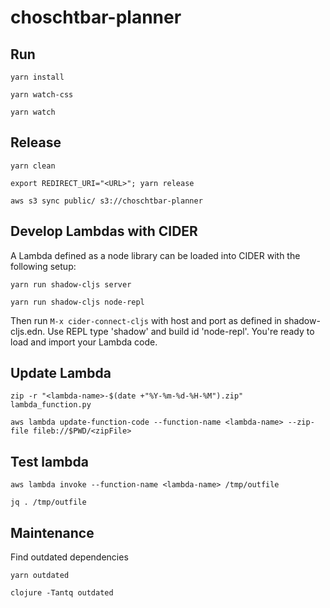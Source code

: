# choschtbar-planner

## Run

``` shell
yarn install

yarn watch-css

yarn watch
```

## Release

``` shell
yarn clean

export REDIRECT_URI="<URL>"; yarn release

aws s3 sync public/ s3://choschtbar-planner
```

## Develop Lambdas with CIDER
A Lambda defined as a node library can be loaded into CIDER with the following setup:
```
yarn run shadow-cljs server

yarn run shadow-cljs node-repl
```
Then run `M-x cider-connect-cljs` with host and port as defined in shadow-cljs.edn. Use REPL type 'shadow' and build id 'node-repl'. You're ready to load and import your Lambda code.

## Update Lambda
```shell
zip -r "<lambda-name>-$(date +"%Y-%m-%d-%H-%M").zip" lambda_function.py

aws lambda update-function-code --function-name <lambda-name> --zip-file fileb://$PWD/<zipFile>
```
## Test lambda
```shell
aws lambda invoke --function-name <lambda-name> /tmp/outfile

jq . /tmp/outfile
```
## Maintenance
Find outdated dependencies
```shell
yarn outdated

clojure -Tantq outdated
```